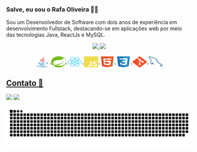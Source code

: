  ### **Salve, eu sou o Rafa Oliveira** 🤙🏼 
 <p> Sou um Desenvolvedor de Software com dois anos de experiência em desenvolvimento Fullstack, destacando-se em aplicações web por meio das tecnologias Java, ReactJs e MySQL.</p>

 
<div align="center">
  <a href="https://github.com/rafaoliveira22">
  <img height="180em" src="https://github-readme-stats.vercel.app/api?username=rafaoliveira22&show_icons=true&theme=transparent&include_all_commits=true&count_private=true"/>
  <img height="180em" src="https://github-readme-stats.vercel.app/api/top-langs/?username=rafaoliveira22&layout=compact&langs_count=7&theme=cobalt2"/>
</div>
  
<div style="display: inline_block" align="center"><br>
  <img align="center" alt="icon-Java" height="30" width="40" src="https://raw.githubusercontent.com/devicons/devicon/master/icons/java/java-original.svg">
  <img align="center" alt="icon-Java" height="30" width="40" src="https://raw.githubusercontent.com/devicons/devicon/master/icons/spring/spring-original.svg">
  <img align="center" alt="icon-Java" height="30" width="40" src="https://raw.githubusercontent.com/devicons/devicon/master/icons/react/react-original.svg">
  <img align="center" alt="icon-Js" height="30" width="40" src="https://raw.githubusercontent.com/devicons/devicon/master/icons/javascript/javascript-plain.svg">
  <img align="center" alt="icon-HTML" height="30" width="40" src="https://raw.githubusercontent.com/devicons/devicon/master/icons/html5/html5-original.svg">
  <img align="center" alt="icon-CSS" height="30" width="40" src="https://raw.githubusercontent.com/devicons/devicon/master/icons/css3/css3-original.svg">
  <img align="center" alt="icon-GIT" height="30" width="40" src="https://raw.githubusercontent.com/devicons/devicon/master/icons/git/git-original.svg">
  <img align="center" alt="icon-GIT" height="30" width="40" src="https://raw.githubusercontent.com/devicons/devicon/master/icons/mysql/mysql-original.svg">
</div>
 
## Contato 📱 
<div> 
  <a href = "mailto:rafoliveira217@gmail.com"><img src="https://img.shields.io/badge/-Gmail-%23333?style=for-the-badge&logo=gmail&logoColor=white" target="_blank"></a>
  <a href="https://www.linkedin.com/in/rafaoliveirasouza" target="_blank"><img src="https://img.shields.io/badge/-LinkedIn-%230077B5?style=for-the-badge&logo=linkedin&logoColor=white" target="_blank"></a> 
  
  
  ![Snake animation](https://github.com/rafaoliveira22/rafaoliveira22/blob/output/github-contribution-grid-snake.svg)
  </div>
